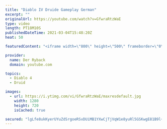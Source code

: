 ```yaml
---
title: "Diablo IV Druide Gameplay German"
excerpt: ""
originalUrl: https://youtube.com/watch?v=GfwraRtzWaE
type: video
length: PT18M10S
publishedDateTime: 2021-03-04T15:48:20Z
heat: 50

featuredContent: "<iframe width=\"800\" height=\"500\" frameborder=\"0\" src=\"https://www.youtube.com/embed/GfwraRtzWaE\" allow=\"accelerometer; autoplay; encrypted-media; gyroscope; picture-in-picture\" allowfullscreen></iframe>"

provider:
  name: Der Ryback
  domain: youtube.com

topics:
  - Diablo 4
  - Druid

images:
  - url: https://i.ytimg.com/vi/GfwraRtzWaE/maxresdefault.jpg
    width: 1280
    height: 720
    isCached: true

secured: "lgLfe8ukKyerUYuZdSrgoeRSvDUiMB1YXwCjTjVqW1e8yuRl5GSKwgE81B9l+Ci77MJRPimi8a2+0NiG9QU9SMYgLKf5rtvQHTG53rGqAS0bXJcymWDnQgEbuD6Iq9ntdV0kp8PTXYnnDQu/mD6aW2AY7p2dMiIhYaqxWeJCm8crc8hidYMctYVKSw7c4B41Zr7kFzZoKkyvUdNO8TDhRIQGFL4guQvfB0jrBjyEdjz57jpyg++r7FAVPtbYzxRWnb10NXscCI/thrLGebDSM1+1yDX9ABQvrzt61ezHde37gmeXLsw2Z9s++8rjjJYycWg/r3Iro9CALU0DApncde/ZnF3XnZzTNYE7us4l6cHV3QepUctURyg1UxyJ43UYIiQ/2gCwjhVZYSsEvdDXMDzx5WmIJMwZZ2Z551tfq4c=;xmRPf7u1FDS7zpKUdjICyg=="
---
```


